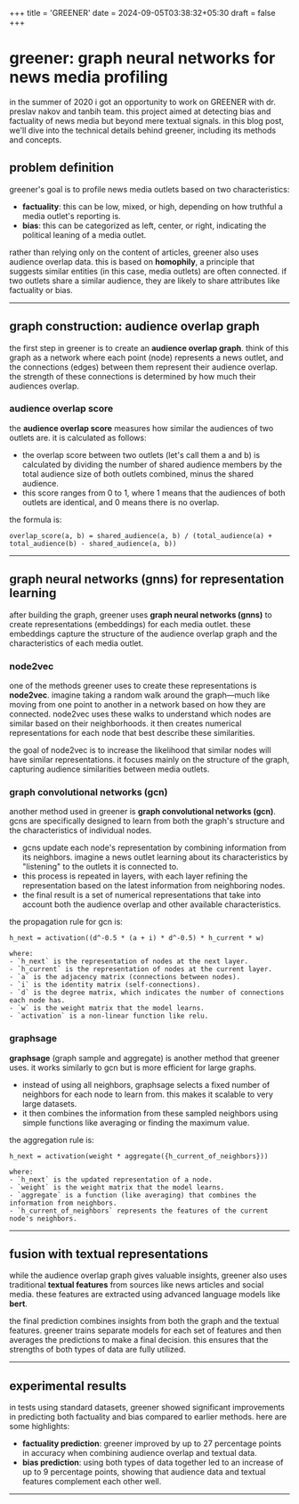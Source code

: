 +++
title = 'GREENER'
date = 2024-09-05T03:38:32+05:30
draft = false
+++

# greener: graph neural networks for news media profiling

in the summer of 2020 i got an opportunity to work on GREENER with dr. preslav nakov and tanbih team. this project aimed at detecting bias and factuality of news media but beyond mere textual signals. in this blog post, we'll dive into the technical details behind greener, including its methods and concepts.

## problem definition

greener's goal is to profile news media outlets based on two characteristics:
- **factuality**: this can be low, mixed, or high, depending on how truthful a media outlet's reporting is.
- **bias**: this can be categorized as left, center, or right, indicating the political leaning of a media outlet.

rather than relying only on the content of articles, greener also uses audience overlap data. this is based on **homophily**, a principle that suggests similar entities (in this case, media outlets) are often connected. if two outlets share a similar audience, they are likely to share attributes like factuality or bias.

---

## graph construction: audience overlap graph

the first step in greener is to create an **audience overlap graph**. think of this graph as a network where each point (node) represents a news outlet, and the connections (edges) between them represent their audience overlap. the strength of these connections is determined by how much their audiences overlap.

### audience overlap score

the **audience overlap score** measures how similar the audiences of two outlets are. it is calculated as follows:

- the overlap score between two outlets (let's call them a and b) is calculated by dividing the number of shared audience members by the total audience size of both outlets combined, minus the shared audience. 
- this score ranges from 0 to 1, where 1 means that the audiences of both outlets are identical, and 0 means there is no overlap.

the formula is:

```
overlap_score(a, b) = shared_audience(a, b) / (total_audience(a) + total_audience(b) - shared_audience(a, b))
```

---

## graph neural networks (gnns) for representation learning

after building the graph, greener uses **graph neural networks (gnns)** to create representations (embeddings) for each media outlet. these embeddings capture the structure of the audience overlap graph and the characteristics of each media outlet.

### node2vec

one of the methods greener uses to create these representations is **node2vec**. imagine taking a random walk around the graph—much like moving from one point to another in a network based on how they are connected. node2vec uses these walks to understand which nodes are similar based on their neighborhoods. it then creates numerical representations for each node that best describe these similarities.

the goal of node2vec is to increase the likelihood that similar nodes will have similar representations. it focuses mainly on the structure of the graph, capturing audience similarities between media outlets.


### graph convolutional networks (gcn)

another method used in greener is **graph convolutional networks (gcn)**. gcns are specifically designed to learn from both the graph's structure and the characteristics of individual nodes.

- gcns update each node's representation by combining information from its neighbors. imagine a news outlet learning about its characteristics by "listening" to the outlets it is connected to.
- this process is repeated in layers, with each layer refining the representation based on the latest information from neighboring nodes.
- the final result is a set of numerical representations that take into account both the audience overlap and other available characteristics.

the propagation rule for gcn is:
```
h_next = activation((d^-0.5 * (a + i) * d^-0.5) * h_current * w)
```

```
where:
- `h_next` is the representation of nodes at the next layer.
- `h_current` is the representation of nodes at the current layer.
- `a` is the adjacency matrix (connections between nodes).
- `i` is the identity matrix (self-connections).
- `d` is the degree matrix, which indicates the number of connections each node has.
- `w` is the weight matrix that the model learns.
- `activation` is a non-linear function like relu.
```

### graphsage

**graphsage** (graph sample and aggregate) is another method that greener uses. it works similarly to gcn but is more efficient for large graphs.

- instead of using all neighbors, graphsage selects a fixed number of neighbors for each node to learn from. this makes it scalable to very large datasets.
- it then combines the information from these sampled neighbors using simple functions like averaging or finding the maximum value.

the aggregation rule is:
```
h_next = activation(weight * aggregate({h_current_of_neighbors}))
```

```
where:
- `h_next` is the updated representation of a node.
- `weight` is the weight matrix that the model learns.
- `aggregate` is a function (like averaging) that combines the information from neighbors.
- `h_current_of_neighbors` represents the features of the current node's neighbors.
```
---

## fusion with textual representations

while the audience overlap graph gives valuable insights, greener also uses traditional **textual features** from sources like news articles and social media. these features are extracted using advanced language models like **bert**.

the final prediction combines insights from both the graph and the textual features. greener trains separate models for each set of features and then averages the predictions to make a final decision. this ensures that the strengths of both types of data are fully utilized.

---

## experimental results

in tests using standard datasets, greener showed significant improvements in predicting both factuality and bias compared to earlier methods. here are some highlights:

- **factuality prediction**: greener improved by up to 27 percentage points in accuracy when combining audience overlap and textual data.
- **bias prediction**: using both types of data together led to an increase of up to 9 percentage points, showing that audience data and textual features complement each other well.

---
